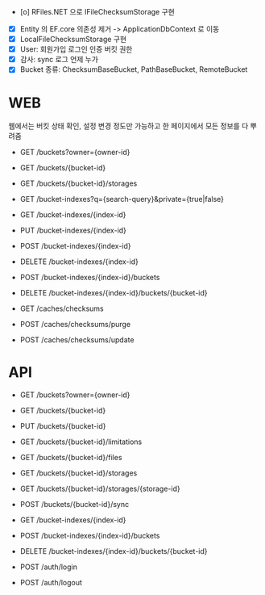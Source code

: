 - [o] RFiles.NET 으로 IFileChecksumStorage 구현
- [x] Entity 의 EF.core 의존성 제거 -> ApplicationDbContext 로 이동
- [x] LocalFileChecksumStorage 구현
- [x] User: 회원가입 로그인 인증 버킷 권한
- [x] 감사: sync 로그 언제 누가
- [x] Bucket 종류: ChecksumBaseBucket, PathBaseBucket, RemoteBucket

# WEB

웹에서는 버킷 상태 확인, 설정 변경 정도만 가능하고 한 페이지에서 모든 정보를 다 뿌려줌
- GET /buckets?owner={owner-id}
- GET /buckets/{bucket-id}
- GET /buckets/{bucket-id}/storages

- GET /bucket-indexes?q={search-query}&private={true|false}
- GET /bucket-indexes/{index-id}
- PUT /bucket-indexes/{index-id}
- POST /bucket-indexes/{index-id}
- DELETE /bucket-indexes/{index-id}
- POST /bucket-indexes/{index-id}/buckets
- DELETE /bucket-indexes/{index-id}/buckets/{bucket-id}

- GET /caches/checksums
- POST /caches/checksums/purge
- POST /caches/checksums/update

# API

- GET /buckets?owner={owner-id}
- GET /buckets/{bucket-id}
- PUT /buckets/{bucket-id}
- GET /buckets/{bucket-id}/limitations
- GET /buckets/{bucket-id}/files
- GET /buckets/{bucket-id}/storages
- GET /buckets/{bucket-id}/storages/{storage-id}
- POST /buckets/{bucket-id}/sync

- GET /bucket-indexes/{index-id}
- POST /bucket-indexes/{index-id}/buckets
- DELETE /bucket-indexes/{index-id}/buckets/{bucket-id}

- POST /auth/login
- POST /auth/logout
